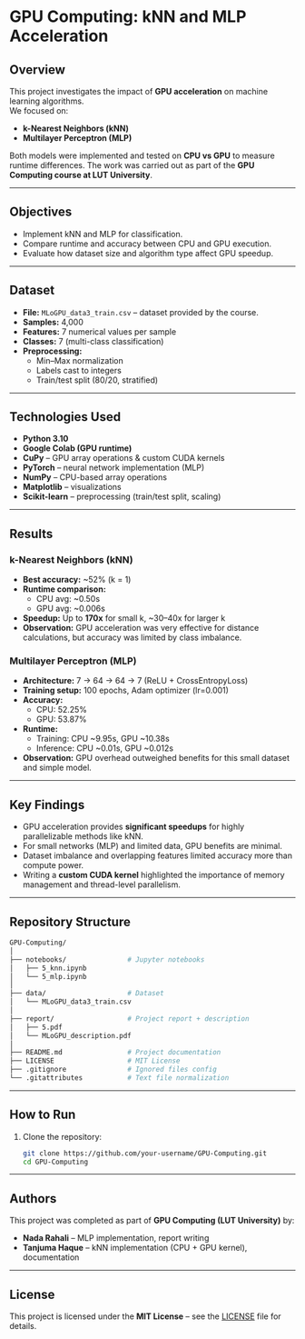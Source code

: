 # GPU Computing: kNN and MLP Acceleration 


## Overview  
This project investigates the impact of **GPU acceleration** on machine learning algorithms.  
We focused on:  
- **k-Nearest Neighbors (kNN)**  
- **Multilayer Perceptron (MLP)**  

Both models were implemented and tested on **CPU vs GPU** to measure runtime differences. The work was carried out as part of the **GPU Computing course at LUT University**.  

---

## Objectives  
- Implement kNN and MLP for classification.  
- Compare runtime and accuracy between CPU and GPU execution.  
- Evaluate how dataset size and algorithm type affect GPU speedup.  

---

## Dataset  
- **File:** `MLoGPU_data3_train.csv` – dataset provided by the course.  
- **Samples:** 4,000  
- **Features:** 7 numerical values per sample  
- **Classes:** 7 (multi-class classification)  
- **Preprocessing:**  
  - Min–Max normalization  
  - Labels cast to integers  
  - Train/test split (80/20, stratified)  

---

## Technologies Used  
- **Python 3.10**  
- **Google Colab (GPU runtime)**  
- **CuPy** – GPU array operations & custom CUDA kernels  
- **PyTorch** – neural network implementation (MLP)  
- **NumPy** – CPU-based array operations  
- **Matplotlib** – visualizations  
- **Scikit-learn** – preprocessing (train/test split, scaling)

---

## Results  

### k-Nearest Neighbors (kNN)  
- **Best accuracy:** ~52% (k = 1)  
- **Runtime comparison:**  
  - CPU avg: ~0.50s  
  - GPU avg: ~0.006s  
- **Speedup:** Up to **170x** for small k, ~30–40x for larger k  
- **Observation:** GPU acceleration was very effective for distance calculations, but accuracy was limited by class imbalance.  

### Multilayer Perceptron (MLP)  
- **Architecture:** 7 → 64 → 64 → 7 (ReLU + CrossEntropyLoss)  
- **Training setup:** 100 epochs, Adam optimizer (lr=0.001)  
- **Accuracy:**  
  - CPU: 52.25%  
  - GPU: 53.87%  
- **Runtime:**  
  - Training: CPU ~9.95s, GPU ~10.38s  
  - Inference: CPU ~0.01s, GPU ~0.012s  
- **Observation:** GPU overhead outweighed benefits for this small dataset and simple model.  

---

## Key Findings  
- GPU acceleration provides **significant speedups** for highly parallelizable methods like kNN.  
- For small networks (MLP) and limited data, GPU benefits are minimal.  
- Dataset imbalance and overlapping features limited accuracy more than compute power.  
- Writing a **custom CUDA kernel** highlighted the importance of memory management and thread-level parallelism.

---

## Repository Structure  

```bash
GPU-Computing/
│
├── notebooks/               # Jupyter notebooks
│   ├── 5_knn.ipynb
│   └── 5_mlp.ipynb
│
├── data/                    # Dataset
│   └── MLoGPU_data3_train.csv
│
├── report/                  # Project report + description
│   ├── 5.pdf
│   └── MLoGPU_description.pdf
│
├── README.md                # Project documentation
├── LICENSE                  # MIT License
├── .gitignore               # Ignored files config
└── .gitattributes           # Text file normalization
```

---

## How to Run  
1. Clone the repository:  
   ```bash
   git clone https://github.com/your-username/GPU-Computing.git
   cd GPU-Computing
   ```

---

## Authors  
This project was completed as part of **GPU Computing (LUT University)** by:  
- **Nada Rahali** – MLP implementation, report writing  
- **Tanjuma Haque** – kNN implementation (CPU + GPU kernel), documentation  

---

## License  
This project is licensed under the **MIT License** – see the [LICENSE](LICENSE) file for details.  

 

